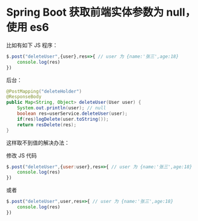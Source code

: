 # Spring Boot 获取前端实体参数为 null，使用 es6

比如有如下 JS 程序：

```javascript
$.post("deleteUser",{user},res=>{ // user 为 {name:'张三',age:18}
    console.log(res)
})
```

后台：

```java
@PostMapping("deleteHolder")
@ResponseBody
public Map<String, Object> deleteUser(User user) {
    System.out.println(user); // null
    boolean res=userService.deleteUser(user);
    if(res)logDelete(user.toString());
    return resDelete(res);
}
```

这样取不到值的解决办法：

修改 JS 代码

```javascript
$.post("deleteUser",{user:user},res=>{ // user 为 {name:'张三',age:18}
    console.log(res)
})
```

或者

```javascript
$.post("deleteUser",user,res=>{ // user 为 {name:'张三',age:18}
    console.log(res)
})
```

